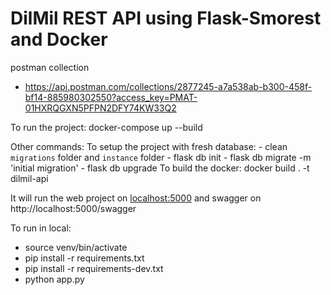 # DilMil REST API using Flask-Smorest and Docker
postman collection 
 - https://api.postman.com/collections/2877245-a7a538ab-b300-458f-bf14-885980302550?access_key=PMAT-01HXRQGXN5PFPN2DFY74KW33Q2

To run the project:
    docker-compose up --build

Other commands:
To setup the project with fresh database:
    - clean `migrations` folder and `instance` folder
    - flask db init
    - flask db migrate -m 'initial migration'
    - flask db upgrade
To build the docker:
    docker build . -t dilmil-api

It will run the web project on [localhost:5000](http://localhost:5000/swagger) and swagger on http://localhost:5000/swagger

To run in local:
- source venv/bin/activate
- pip install -r requirements.txt
- pip install -r requirements-dev.txt
- python app.py
